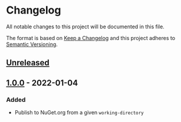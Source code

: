 # Changelog

All notable changes to this project will be documented in this file.

The format is based on [Keep a Changelog](https://keepachangelog.com/en/1.0.0/)
and this project adheres to [Semantic Versioning](https://semver.org/spec/v2.0.0.html).

## [Unreleased]

## [1.0.0] - 2022-01-04
### Added
- Publish to NuGet.org from a given `working-directory`

[Unreleased]: https://github.com/cucumber/action-publish-nuget/compare/v1.0.0...HEAD
[1.0.0]: https://github.com/cucumber/action-publish-nuget/compare/8a8a56821e651927b0a0e3a164841a2aebf5ba3c...v1.0.0
